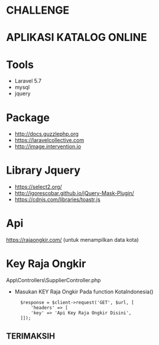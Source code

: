 # CHALLENGE 

# APLIKASI KATALOG ONLINE


# Tools
- Laravel 5.7
- mysql
- jquery

# Package
- http://docs.guzzlephp.org
- https://laravelcollective.com
- http://image.intervention.io

# Library Jquery
- https://select2.org/
- http://igorescobar.github.io/jQuery-Mask-Plugin/ 
- https://cdnjs.com/libraries/toastr.js 

# Api
https://rajaongkir.com/ (untuk menampilkan data kota)

# Key Raja Ongkir
App\Controllers\SupplierController.php
- Masukan KEY Raja Ongkir Pada function KotaIndonesia()   

        $response = $client->request('GET', $url, [
            'headers' => [
            'key' => 'Api Key Raja Ongkir Disini',
        ]]);
        
                                                        
                                                
 
 
 <h2>TERIMAKSIH</h2>
